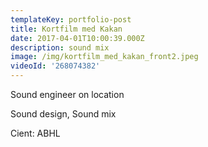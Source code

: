 ```yaml
---
templateKey: portfolio-post
title: Kortfilm med Kakan
date: 2017-04-01T10:00:39.000Z
description: sound mix
image: /img/kortfilm_med_kakan_front2.jpeg
videoId: '268074382'
---
```

Sound engineer on location

Sound design, Sound mix

Cient: ABHL
